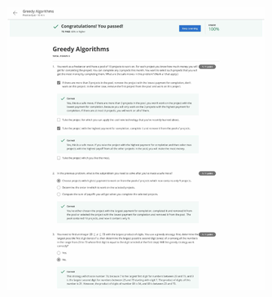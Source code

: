 ![PracticeQuiz_c1w3-1](/DataStructures-and-Algorithms_Specialization/Course1_Algorithmic-Toolbox/images/w3_PracticeQuiz1_GreedyAlgorithms.jpg)
